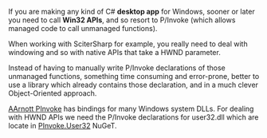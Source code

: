 ﻿If you are making any kind of C# **desktop app** for Windows, sooner or later you need to call **Win32 APIs**, and so resort to P/Invoke (which allows managed code to call unmanaged functions).

When working with SciterSharp for example, you really need to deal with windowing and so with native APIs that take a HWND parameter.

Instead of having to manually write P/Invoke declarations of those unmanaged functions, something time consuming and error-prone,
better to use a library which already contains those declaration, and in a much clever Object-Oriented approach.

[AArnott PInvoke](https://github.com/AArnott/pinvoke) has bindings for many Windows system DLLs.
For dealing with HWND APIs we need the P/Invoke declarations for user32.dll which are locate in [PInvoke.User32](https://www.nuget.org/packages/PInvoke.User32/) NuGeT.